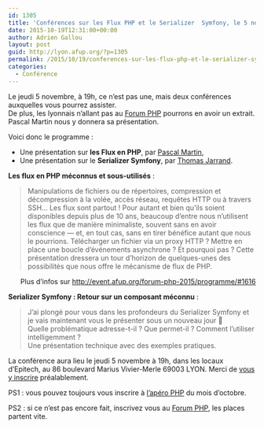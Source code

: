 ```yaml
---
id: 1305
title: 'Conférences sur les Flux PHP et le Serializer  Symfony, le 5 novembre à 19h'
date: 2015-10-19T12:31:00+00:00
author: Adrien Gallou
layout: post
guid: http://lyon.afup.org/?p=1305
permalink: /2015/10/19/conferences-sur-les-flux-php-et-le-serializer-symfony-le-5-novembre-a-19h/
categories:
  - Conférence
---
```

Le jeudi 5 novembre, à 19h, ce n&rsquo;est pas une, mais deux conférences auxquelles vous pourrez assister.  
De plus, les lyonnais n&rsquo;allant pas au <a href="http://event.afup.org/" target="_blank">Forum PHP</a> pourrons en avoir un extrait. Pascal Martin nous y donnera sa présentation.

Voici donc le programme :

  * Une présentation sur **les Flux en PHP**, par <a href="https://twitter.com/pascal_martin" target="_blank">Pascal Martin</a>,
  * Une présentation sur le **Serializer Symfony**, par <a href="https://twitter.com/Tom32i" target="_blank">Thomas Jarrand</a>.

**Les flux en PHP méconnus et sous-utilisés** :

> Manipulations de fichiers ou de répertoires, compression et décompression à la volée, accès réseau, requêtes HTTP ou à travers SSH… Les flux sont partout ! Pour autant et bien qu’ils soient disponibles depuis plus de 10 ans, beaucoup d’entre nous n’utilisent les flux que de manière minimaliste, souvent sans en avoir conscience — et, en tout cas, sans en tirer bénéfice autant que nous le pourrions. Télécharger un fichier via un proxy HTTP ? Mettre en place une boucle d’événements asynchrone ? Et pourquoi pas ? Cette présentation dressera un tour d’horizon de quelques-unes des possibilités que nous offre le mécanisme de flux de PHP.

<p style="text-align: right">
  Plus d&rsquo;infos sur <a href="http://event.afup.org/forum-php-2015/programme/#1616">http://event.afup.org/forum-php-2015/programme/#1616</a>
</p>

**Serializer Symfony : Retour sur un composant méconnu** : 

> J&rsquo;ai plongé pour vous dans les profondeurs du Serializer Symfony et je vais maintenant vous le présenter sous un nouveau jour 🙂  
> Quelle problématique adresse-t-il ? Que permet-il ? Comment l&rsquo;utiliser intelligemment ?  
> Une présentation technique avec des exemples pratiques. 

La conférence aura lieu le jeudi 5 novembre à 19h, dans les locaux d’Epitech, au 86 boulevard Marius Vivier-Merle 69003 LYON. Merci de [vous y inscrire](https://serializer-sf2--flux-php.eventbrite.fr) préalablement.

<!-- iframe plugin v.4.3 wordpress.org/plugins/iframe/ -->

PS1 : vous pouvez toujours vous inscrire à <a href="http://lyon.afup.org/2015/10/13/apero-php-jeudi-29-octobre-a-19h/" target="_blank">l&rsquo;apéro PHP</a> du mois d&rsquo;octobre.

PS2 : si ce n&rsquo;est pas encore fait, inscrivez vous au <a href="http://event.afup.org/" target="_blank">Forum PHP</a>, les places partent vite.
